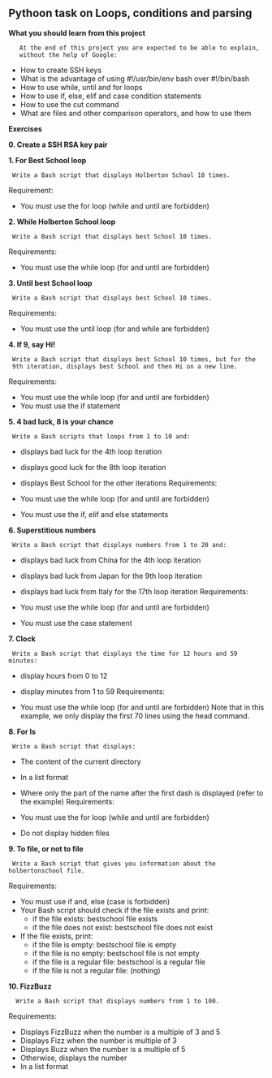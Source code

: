 ## Pythoon task on  Loops, conditions and parsing

**What you should learn from this project**

       At the end of this project you are expected to be able to explain,
       without the help of Google:

* How to create SSH keys
* What is the advantage of using #!/usr/bin/env bash over #!/bin/bash
* How to use while, until and for loops
* How to use if, else, elif and case condition statements
* How to use the cut command
* What are files and other comparison operators, and how to use them

**Exercises**

**0. Create a SSH RSA key pair**

**1. For Best School loop**

     Write a Bash script that displays Holberton School 10 times.

Requirement:

* You must use the for loop (while and until are forbidden)

**2. While Holberton School loop**

     Write a Bash script that displays best School 10 times.

Requirements:

* You must use the while loop (for and until are forbidden)

**3. Until best School loop**

     Write a Bash script that displays best School 10 times.

Requirements:

* You must use the until loop (for and while are forbidden)

**4. If 9, say Hi!**

     Write a Bash script that displays best School 10 times, but for the
     9th iteration, displays best School and then Hi on a new line.

Requirements:

* You must use the while loop (for and until are forbidden)
* You must use the if statement

**5. 4 bad luck, 8 is your chance**

     Write a Bash scripts that loops from 1 to 10 and:

* displays bad luck for the 4th loop iteration
* displays good luck for the 8th loop iteration
* displays Best School for the other iterations
Requirements:

* You must use the while loop (for and until are forbidden)
* You must use the if, elif and else statements

**6. Superstitious numbers**

     Write a Bash script that displays numbers from 1 to 20 and:

* displays bad luck from China for the 4th loop iteration
* displays bad luck from Japan for the 9th loop iteration
* displays bad luck from Italy for the 17th loop iteration
Requirements:

* You must use the while loop (for and until are forbidden)
* You must use the case statement

**7. Clock**

     Write a Bash script that displays the time for 12 hours and 59 minutes:

* display hours from 0 to 12
* display minutes from 1 to 59
Requirements:

* You must use the while loop (for and until are forbidden)
  Note that in this example, we only display the first 70 lines using the
  head command.

**8. For ls**

     Write a Bash script that displays:

* The content of the current directory
* In a list format
* Where only the part of the name after the first dash is displayed
  (refer to the example)
Requirements:

* You must use the for loop (while and until are forbidden)
* Do not display hidden files

**9. To file, or not to file**

     Write a Bash script that gives you information about the holbertonschool file.

Requirements:

* You must use if and, else (case is forbidden)
* Your Bash script should check if the file exists and print:
  * if the file exists: bestschool file exists
  * if the file does not exist: bestschool file does not exist
* If the file exists, print:
  * if the file is empty: bestschool file is empty
  * if the file is no empty: bestschool file is not empty
  * if the file is a regular file: bestschool is a regular file
  * if the file is not a regular file: (nothing)

**10. FizzBuzz**

      Write a Bash script that displays numbers from 1 to 100.

Requirements:

* Displays FizzBuzz when the number is a multiple of 3 and 5
* Displays Fizz when the number is multiple of 3
* Displays Buzz when the number is a multiple of 5
* Otherwise, displays the number
* In a list format
